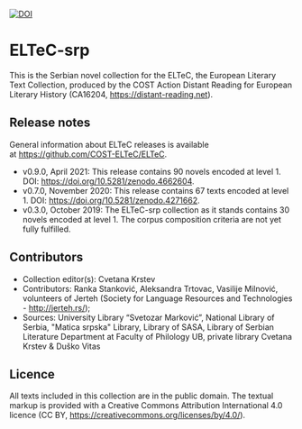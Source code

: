 ﻿[![DOI](https://zenodo.org/badge/DOI/10.5281/zenodo.3524056.svg)](https://doi.org/10.5281/zenodo.3524056)

# ELTeC-srp

This is the Serbian novel collection for the ELTeC, the European Literary Text Collection, produced by the COST Action Distant Reading for European Literary History (CA16204, https://distant-reading.net).

## Release notes
General information about ELTeC releases is available at https://github.com/COST-ELTeC/ELTeC.

* v0.9.0, April 2021: This release contains 90 novels encoded at level 1. DOI: https://doi.org/10.5281/zenodo.4662604. 
* v0.7.0, November 2020: This release contains 67 texts encoded at level 1. DOI: https://doi.org/10.5281/zenodo.4271662. 
* v0.3.0, October 2019: The ELTeC-srp collection as it stands contains 30 novels encoded at level 1. The corpus composition criteria are not yet fully fulfilled.

## Contributors

* Collection editor(s): Cvetana Krstev
* Contributors: Ranka Stanković, Aleksandra Trtovac, Vasilije Milnović, volunteers of Jerteh (Society for Language Resources and Technologies - http://jerteh.rs/);
* Sources: University Library “Svetozar Marković”, National Library of Serbia, "Matica srpska" Library, Library of SASA, Library of Serbian Literature Department at Faculty of Philology UB, private library Cvetana Krstev & Duško Vitas

## Licence

All texts included in this collection are in the public domain. The textual markup is provided with a Creative Commons Attribution International 4.0 licence (CC BY, https://creativecommons.org/licenses/by/4.0/).

